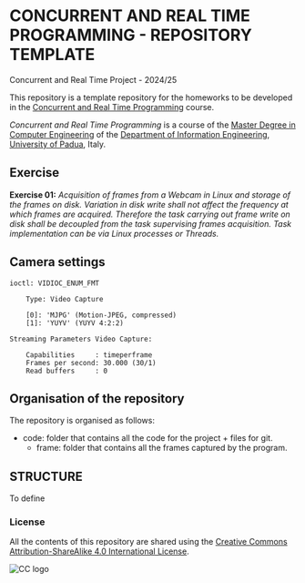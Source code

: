 # CONCURRENT AND REAL TIME PROGRAMMING - REPOSITORY TEMPLATE #
Concurrent and Real Time Project - 2024/25 

This repository is a template repository for the homeworks to be developed in the [Concurrent and Real Time Programming](https://stem.elearning.unipd.it/course/view.php?id=10492) course.

*Concurrent and Real Time Programming* is a course of the [Master Degree in Computer Engineering](https://degrees.dei.unipd.it/master-degrees/computer-engineering/) of the  [Department of Information Engineering](https://www.dei.unipd.it/en/), [University of Padua](https://www.unipd.it/en/), Italy.

## Exercise ##
**Exercise 01:** *Acquisition of frames from a Webcam in Linux and storage of the frames on disk. Variation in disk write shall not affect the frequency at which frames are acquired. Therefore the task carrying out frame write on disk shall be decoupled from the task supervising frames acquisition. Task implementation can be via Linux processes or Threads.*

## Camera settings ##

`ioctl: VIDIOC_ENUM_FMT`

        Type: Video Capture

        [0]: 'MJPG' (Motion-JPEG, compressed)
        [1]: 'YUYV' (YUYV 4:2:2)

`Streaming Parameters Video Capture:`

        Capabilities     : timeperframe
        Frames per second: 30.000 (30/1)
        Read buffers     : 0

## Organisation of the repository ##
The repository is organised as follows:
* code: folder that contains all the code for the project + files for git.
    * frame: folder that contains all the frames captured by the program.

## STRUCTURE ##

To define


### License ###

All the contents of this repository are shared using the [Creative Commons Attribution-ShareAlike 4.0 International License](http://creativecommons.org/licenses/by-sa/4.0/).

![CC logo](https://i.creativecommons.org/l/by-sa/4.0/88x31.png)
